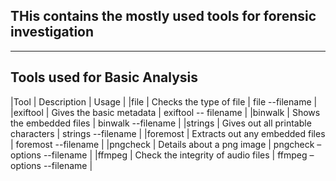 
## THis contains the mostly used tools for forensic investigation
*****************************************************************
## Tools used for Basic Analysis

|Tool | Description | Usage |
|file | Checks the type of file | file  --filename |
|exiftool | Gives the basic metadata | exiftool -- filename |
|binwalk | Shows the embedded files | binwalk --filename |
|strings | Gives out all printable characters | strings --filename |
|foremost | Extracts out any embedded files | foremost --filename |
|pngcheck | Details about a png image | pngcheck –options --filename |
|ffmpeg | Check the integrity of audio files | ffmpeg –options --filename |






